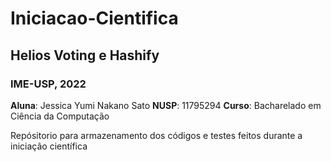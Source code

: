 # Iniciacao-Cientifica
## Helios Voting e Hashify
### IME-USP, 2022
**Aluna**: Jessica Yumi Nakano Sato
**NUSP**: 11795294
**Curso**: Bacharelado em Ciência da Computação

Repósitorio para armazenamento dos códigos e testes feitos durante a iniciação científica

